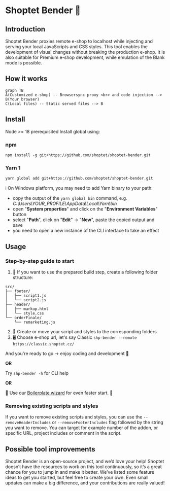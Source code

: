 # Shoptet Bender 🤖
## Introduction
Shoptet Bender proxies remote e-shop to localhost while injecting and serving your local JavaScripts and CSS styles. This tool enables the development of visual changes without breaking the production e-shop. It is also suitable for Premium e-shop development, while emulation of the Blank mode is possible.

## How it works

```mermaid
graph TB
A(Customized e-shop) -- Browsersync proxy <br> and code injection --> B(Your browser)
C(Local files) -- Static served files --> B
```

## Install
Node >= 18 prerequisited
Install global using:
### npm
```
npm install -g git+https://github.com/shoptet/shoptet-bender.git
```

### Yarn 1
```
yarn global add git+https://github.com/shoptet/shoptet-bender.git
```

ℹ️ On Windows platform, you may need to add Yarn binary to your path:
- copy the output of the `yarn global bin` command, e.g. *C:\Users\YOUR_PROFILE\AppData\Local\Yarn\bin*
- open "**System properties**" and click on the "**Environment Variables**" button
- select "**Path**", click on "**Edit**" -> "**New**", paste the copied output and save
- you need to open a new instance of the CLI interface to take an effect

## Usage
### Step-by-step guide to start

1. 📁 If you want to use the prepared build step, create a following folder structure:

```
src/
├── footer/
│   ├── script1.js
│   └── script2.js
├── header/
│   ├── markup.html
│   └── style.css
└── orderFinale/
    └── remarketing.js
```

2. 📝 Create or move your script and styles to the corresponding folders
3. 🖥️ Choose e-shop url, let's say Classic `shp-bender --remote https://classic.shoptet.cz/`

And you're ready to go -> enjoy coding and development 🎉

**OR**

Try `shp-bender -h` for CLI help

**OR**

🚀 Use our [Boilerplate wizard](https://github.com/shoptet/create-visual-addon-boilerplate) for even faster start. 🚀

### Removing existing scripts and styles

If you want to remove existing scripts and styles, you can use the `--removeHeaderIncludes` or `--removeFooterIncludes` flag followed by the string you want to remove. You can target for example number of the addon, or specific URL, project includes or comment in the script.

## Possible tool improvements
Shoptet Bender is an open-source project, and we’d love your help! Shoptet doesn’t have the resources to work on this tool continuously, so it’s a great chance for you to jump in and make it better. We’ve listed some feature ideas to get you started, but feel free to create your own. Even small updates can make a big difference, and your contributions are really valued!
